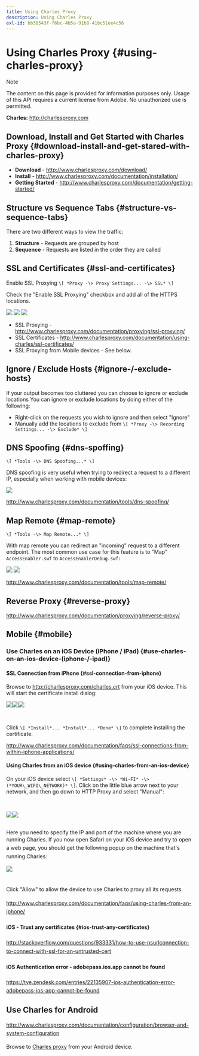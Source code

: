 ```yaml
---
title: Using Charles Proxy
description: Using Charles Proxy
exl-id: bb38543f-f6bc-4b5a-91b8-41bc51ee4c56
---
```

# Using Charles Proxy {#using-charles-proxy}

>[!NOTE]
>
>The content on this page is provided for information purposes only. Usage of this API requires a current license from Adobe. No unauthorized use is permitted.


**Charles:** <http://charlesproxy.com>

 
## Download, Install and Get Started with Charles Proxy {#download-install-and-get-stared-with-charles-proxy}

- **Download** - <http://www.charlesproxy.com/download/>
- **Install** - <http://www.charlesproxy.com/documentation/installation/>
- **Getting Started** - <http://www.charlesproxy.com/documentation/getting-started/>

 
## Structure vs Sequence Tabs {#structure-vs-sequence-tabs}

There are two different ways to view the traffic:

1.  **Structure** - Requests are grouped by host
1.  **Sequence** - Requests are listed in the order they are called


## SSL and Certificates {#ssl-and-certificates}

Enable SSL Proxying `\[ *Proxy -\> Proxy Settings... -\> SSL* \]`

Check the "Enable SSL Proxying" checkbox and add all of the HTTPS locations.


![](https://dzf8vqv24eqhg.cloudfront.net/userfiles/258/326/ckfinder/images/ProxySettings.PNG) ![](https://dzf8vqv24eqhg.cloudfront.net/userfiles/258/326/ckfinder/images/SSLSettings.PNG) ![](https://dzf8vqv24eqhg.cloudfront.net/userfiles/258/326/ckfinder/images/AddHttpsLocations.PNG)



- SSL Proxying - <http://www.charlesproxy.com/documentation/proxying/ssl-proxying/>
- SSL Certificates - <http://www.charlesproxy.com/documentation/using-charles/ssl-certificates/> 
- SSL Proxying from Mobile devices - See below.

 
## Ignore / Exclude Hosts {#ignore-/-exclude-hosts}

If your output becomes too cluttered you can choose to ignore or exclude locations You can ignore or exclude locations by doing either of the following:

- Right-click on the requests you wish to ignore and then select "Ignore"
- Manually add the locations to exclude from `\[ *Proxy -\> Recording Settings... -\> Exclude* \]`

 
## DNS Spoofing {#dns-spoffing}

`\[ *Tools -\> DNS Spoofing...* \]`

 

DNS spoofing is very useful when trying to redirect a request to a different IP, especially when working with mobile devices:

![](https://dzf8vqv24eqhg.cloudfront.net/userfiles/258/326/ckfinder/images/DNSSpoofing.PNG)

<http://www.charlesproxy.com/documentation/tools/dns-spoofing/>

 
## Map Remote {#map-remote}

`\[ *Tools -\> Map Remote...* \]`

 

With map remote you can redirect an "incoming" request to a different endpoint. The most common use case for this feature is to "Map" `AccessEnabler.swf` to `AccessEnablerDebug.swf:`

![](https://dzf8vqv24eqhg.cloudfront.net/userfiles/258/326/ckfinder/images/MapRemote.PNG) ![](https://dzf8vqv24eqhg.cloudfront.net/userfiles/258/326/ckfinder/images/MapRemoteAdd.PNG)

<http://www.charlesproxy.com/documentation/tools/map-remote/>

 

## Reverse Proxy {#reverse-proxy}

<http://www.charlesproxy.com/documentation/proxying/reverse-proxy/>

## Mobile {#mobile}

### Use Charles on an iOS Device (iPhone / iPad) {#use-charles-on-an-ios-device-(iphone-/-ipad)}

#### SSL Connection from iPhone {#ssl-connection-from-iphone}

Browse to <http://charlesproxy.com/charles.crt> from your iOS device.  This will start the certificate install dialog:

![](https://dzf8vqv24eqhg.cloudfront.net/userfiles/258/326/ckfinder/images/iOSDeviceSSLCertificate1\(1\).PNG)![](https://dzf8vqv24eqhg.cloudfront.net/userfiles/258/326/ckfinder/images/iOSDeviceSSLCertificate2\(1\).PNG)![](https://dzf8vqv24eqhg.cloudfront.net/userfiles/258/326/ckfinder/images/iOSDeviceSSLCertificate3.PNG)

 </br>

Click `\[ *Install*... *Install*... *Done* \]` to complete installing the certificate.

<http://www.charlesproxy.com/documentation/faqs/ssl-connections-from-within-iphone-applications/>

 

#### Using Charles from an iOS device {#using-charles-from-an-ios-device}

On your iOS device select `\[ *Settings* -\> *Wi-FI* -\> (*YOUR\_WIFI\_NETWORK)* \]`. Click on the little blue arrow next to your network, and then go down to HTTP Proxy and select "Manual": 


 </br>

![](https://dzf8vqv24eqhg.cloudfront.net/userfiles/258/326/ckfinder/images/iOSDeviceManualProxy1.png)![](https://dzf8vqv24eqhg.cloudfront.net/userfiles/258/326/ckfinder/images/iOSDeviceManualProxy2.PNG)


 </br>
Here you need to specify the IP and port of the machine where you are running Charles. <span style="line-height: 1.6em;">If you now open Safari on your iOS device and try to open a web page, you should get the following popup on the machine that's running Charles:
 
 </br>

![](https://dzf8vqv24eqhg.cloudfront.net/userfiles/258/326/ckfinder/images/iOSDeviceManualProxy3.PNG)

</br>
Click "Allow" to allow the device to use Charles to proxy all its
requests.

<http://www.charlesproxy.com/documentation/faqs/using-charles-from-an-iphone/>


#### iOS - Trust any certificates {#ios-trust-any-certificates}

<http://stackoverflow.com/questions/933331/how-to-use-nsurlconnection-to-connect-with-ssl-for-an-untrusted-cert>

#### iOS Authentication error - adobepass.ios.app cannot be found

<https://tve.zendesk.com/entries/22135907-ios-authentication-error-adobepass-ios-app-cannot-be-found>


## Use Charles for Android

<http://www.charlesproxy.com/documentation/configuration/browser-and-system-configuration>

  
Browse to [Charles proxy](http://charlesproxy.com/charles.crt) from your Android device.
